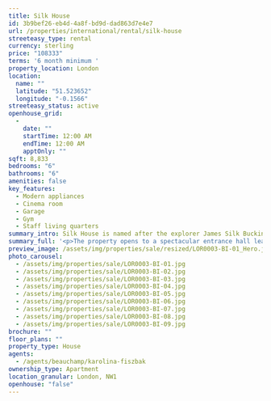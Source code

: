 ```yaml
---
title: Silk House
id: 3b9bef26-eb4d-4a8f-bd9d-dad863d7e4e7
url: /properties/international/rental/silk-house
streeteasy_type: rental
currency: sterling
price: "108333"
terms: '6 month minimum '
property_location: London
location:
  name: ""
  latitude: "51.523652"
  longitude: "-0.1566"
streeteasy_status: active
openhouse_grid:
  - 
    date: ""
    startTime: 12:00 AM
    endTime: 12:00 AM
    apptOnly: ""
sqft: 8,833
bedrooms: "6"
bathrooms: "6"
amenities: false
key_features:
  - Modern appliances
  - Cinema room
  - Garage
  - Gym
  - Staff living quarters
summary_intro: Silk House is named after the explorer James Silk Buckingham (1786-1855) and is situated at the south west corner of Regent’s Park, on Cornwall Terrace. This magnificent Grade I listed home provides stunning views over the Park and has been both carefully restored to the specification of the Crown Estate and English Heritage and beautifully interior designed to provide the ultimate family accommodation. The property comprises some 8,833 sq ft as well as an adjacent Mews house of 1,140 sq ft.
summary_full: '<p>The property opens to a spectacular entrance hall leading through to the grand staircase which sweeps up through the building, with large windows and skylight which allows an abundance of natural light. There is also a custom made silent passenger lift to access all floors. The large family room and dining room retain their original classical proportions and have been beautifully restored, along with the library with original fireplace. The state-of-the-art kitchen is fully equipped with every modern feature including under floor heating and wine cooler.<br></p><p>The first floor comprises a principal reception room boasts classic piano Nobile dimensions, with floor areas of 530-870 sq ft and floor-to-ceiling windows providing plenty of natural light. The spacious study has pre-wire cabling, lending itself to be an office, as well as the media room which offers state of the art technology for home entertainment.<br></p><p>Situated across the whole of the second floor, the master suite comprises bedroom, ensuite bathroom, additional shower room and dressing room and enjoys traditional details, such as high skirting and intricate cornicing as well as bespoke Tyndale carpeting with Artisan silk borders add to the grandeur of this space. The master bathroom provides under heated flooring, oversized, inset bath as well as built-in high-definition plasma screen TV.<br></p><p>The third floor comprises four bedroom suites [two with shower rooms]. All bedrooms are generously proportioned, light and airy, and most can comfortably accommodate a super king size bed.<br></p><p>The lower ground floor comprises garage, vaults and staff accommodation offering a good sized double studio room, kitchenette and shower room. The gym and spa are located on the lower ground floor and have been designed to provide a serene and tranquil setting.<br></p><p>The Mews House comprises garage, living room, kitchen and guest cloakroom, with master bedroom, guest bedroom and roof terrace on the first floor.<br></p>'
preview_image: /assets/img/properties/sale/resized/LOR0003-BI-01_Hero.jpg
photo_carousel:
  - /assets/img/properties/sale/LOR0003-BI-01.jpg
  - /assets/img/properties/sale/LOR0003-BI-02.jpg
  - /assets/img/properties/sale/LOR0003-BI-03.jpg
  - /assets/img/properties/sale/LOR0003-BI-04.jpg
  - /assets/img/properties/sale/LOR0003-BI-05.jpg
  - /assets/img/properties/sale/LOR0003-BI-06.jpg
  - /assets/img/properties/sale/LOR0003-BI-07.jpg
  - /assets/img/properties/sale/LOR0003-BI-08.jpg
  - /assets/img/properties/sale/LOR0003-BI-09.jpg
brochure: ""
floor_plans: ""
property_type: House
agents:
  - /agents/beauchamp/karolina-fiszbak
ownership_type: Apartment
location_granular: London, NW1
openhouse: "false"
---
```


